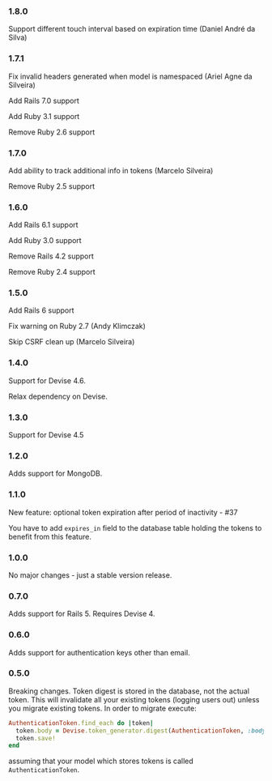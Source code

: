 ### 1.8.0

Support different touch interval based on expiration time (Daniel André da Silva)

### 1.7.1

Fix invalid headers generated when model is namespaced (Ariel Agne da Silveira)

Add Rails 7.0 support

Add Ruby 3.1 support

Remove Ruby 2.6 support

### 1.7.0

Add ability to track additional info in tokens (Marcelo Silveira)

Remove Ruby 2.5 support

### 1.6.0

Add Rails 6.1 support

Add Ruby 3.0 support

Remove Rails 4.2 support

Remove Ruby 2.4 support

### 1.5.0

Add Rails 6 support

Fix warning on Ruby 2.7 (Andy Klimczak)

Skip CSRF clean up (Marcelo Silveira)

### 1.4.0

Support for Devise 4.6.

Relax dependency on Devise.

### 1.3.0

Support for Devise 4.5

### 1.2.0

Adds support for MongoDB.

### 1.1.0

New feature: optional token expiration after period of inactivity - #37

You have to add `expires_in` field to the database table holding the tokens
to benefit from this feature.

### 1.0.0

No major changes - just a stable version release.

### 0.7.0

Adds support for Rails 5. Requires Devise 4.

### 0.6.0

Adds support for authentication keys other than email.

### 0.5.0

Breaking changes. Token digest is stored in the database, not the actual token. This will invalidate all your existing tokens (logging users out) unless you migrate existing tokens. In order to migrate execute:

```ruby
AuthenticationToken.find_each do |token|
  token.body = Devise.token_generator.digest(AuthenticationToken, :body, token.body)
  token.save!
end
```

assuming that your model which stores tokens is called ```AuthenticationToken```.
